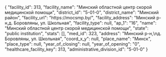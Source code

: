 {
    "facility_id": 313,
    "facility_name": "Минский областной центр скорой медицинской помощи",
    "district_id": "5-01-0",
    "district_name": "Минский район",
    "facility_url": "https:\/\/mocsmp.by\/",
    "facility_address": "Минский р-н,д. Боровляны, ул. Школьная",
    "facility_type": null,
    "ap_1": "16",
    "name": "Минский областной центр скорой медицинской помощи",
    "state": "public institution",
    "stats": [],
    "med_id": 323,
    "address": "Минский р-н,\nд. Боровляны, ул. Школьная",
    "coord_x_y": null,
    "place_name": "Минск",
    "place_type": null,
    "year_of_closing": null,
    "year_of_opening": "0",
    "healthcare_facility_key": 313,
    "administrative_division_id": "5-01-0"
}